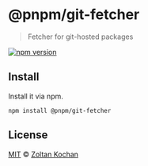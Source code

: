 # @pnpm/git-fetcher

> Fetcher for git-hosted packages

[![npm version](https://img.shields.io/npm/v/@pnpm/git-fetcher.svg)](https://www.npmjs.com/package/@pnpm/git-fetcher)

## Install

Install it via npm.

```
npm install @pnpm/git-fetcher
```

## License

[MIT](./LICENSE) © [Zoltan Kochan](https://www.kochan.io/)

